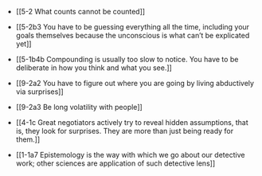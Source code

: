 - [[5-2 What counts cannot be counted]]
- [[5-2b3 You have to be guessing everything all the time, including your goals themselves because the unconscious is what can’t be explicated yet]]
- [[5-1b4b Compounding is usually too slow to notice. You have to be deliberate in how you think and what you see.]]
- [[9-2a2 You have to figure out where you are going by living abductively via surprises]]
- [[9-2a3 Be long volatility with people]]
- [[4-1c Great negotiators actively try to reveal hidden assumptions, that is, they look for surprises. They are more than just being ready for them.]]

- [[1-1a7 Epistemology is the way with which we go about our detective work; other sciences are application of such detective lens]]